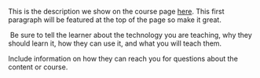 This is the description we show on the course page [here](https://lab.github.com/CAStudentReadiness/public-speaking-part-one). This first paragraph will be featured at the top of the page so make it great.
​

​
Be sure to tell the learner about the technology you are teaching, why they should learn it, how they can use it, and what you will teach them.
​


Include information on how they can reach you for questions about the content or course. 